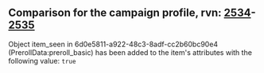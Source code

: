 ## Comparison for the campaign profile, rvn: [2534](https://github.com/PRO100KatYT/FortniteProfileRevisions/tree/main/profiles/campaign/2534%20campaign.json)-[2535](https://github.com/PRO100KatYT/FortniteProfileRevisions/tree/main/profiles/campaign/2535%20campaign.json)

Object item_seen in 6d0e5811-a922-48c3-8adf-cc2b60bc90e4 (PrerollData:preroll_basic) has been added to the item's attributes with the following value: `true`
<br><br>
